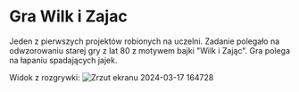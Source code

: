 # Gra Wilk i Zajac

Jeden z pierwszych projektów robionych na uczelni. Zadanie polegało na odwzorowaniu starej gry z lat 80 z motywem bajki "Wilk i Zając". Gra polega na łapaniu spadających jajek.

Widok z rozgrywki:
![Zrzut ekranu 2024-03-17 164728](https://github.com/GiermaszAlan/GraWilkIZajac/assets/163752743/0c323ed3-5f6f-480c-9d44-03b712b99ef8)
